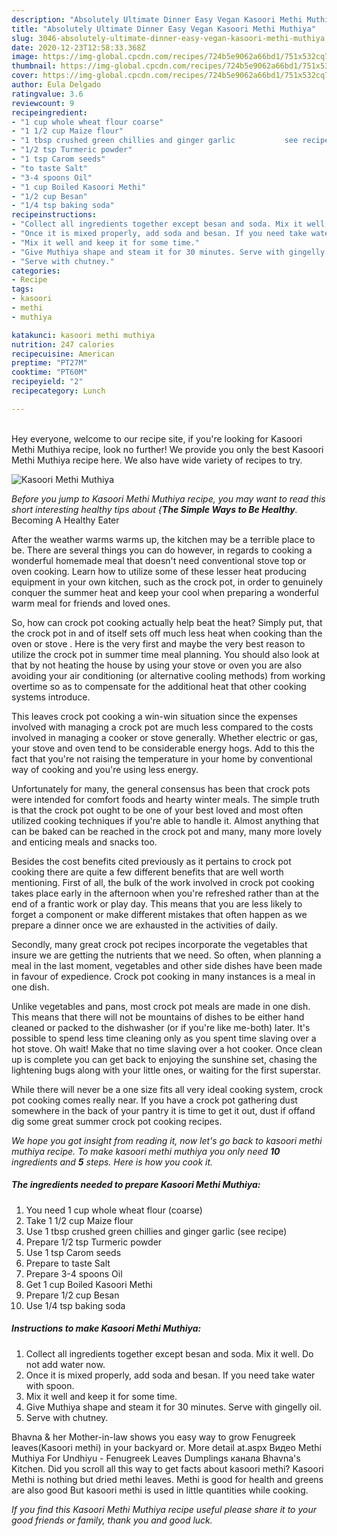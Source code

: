 ```yaml
---
description: "Absolutely Ultimate Dinner Easy Vegan Kasoori Methi Muthiya"
title: "Absolutely Ultimate Dinner Easy Vegan Kasoori Methi Muthiya"
slug: 3046-absolutely-ultimate-dinner-easy-vegan-kasoori-methi-muthiya
date: 2020-12-23T12:58:33.368Z
image: https://img-global.cpcdn.com/recipes/724b5e9062a66bd1/751x532cq70/kasoori-methi-muthiya-recipe-main-photo.jpg
thumbnail: https://img-global.cpcdn.com/recipes/724b5e9062a66bd1/751x532cq70/kasoori-methi-muthiya-recipe-main-photo.jpg
cover: https://img-global.cpcdn.com/recipes/724b5e9062a66bd1/751x532cq70/kasoori-methi-muthiya-recipe-main-photo.jpg
author: Eula Delgado
ratingvalue: 3.6
reviewcount: 9
recipeingredient:
- "1 cup whole wheat flour coarse"
- "1 1/2 cup Maize flour"
- "1 tbsp crushed green chillies and ginger garlic           see recipe"
- "1/2 tsp Turmeric powder"
- "1 tsp Carom seeds"
- "to taste Salt"
- "3-4 spoons Oil"
- "1 cup Boiled Kasoori Methi"
- "1/2 cup Besan"
- "1/4 tsp baking soda"
recipeinstructions:
- "Collect all ingredients together except besan and soda. Mix it well. Do not add water now."
- "Once it is mixed properly, add soda and besan. If you need take water with spoon."
- "Mix it well and keep it for some time."
- "Give Muthiya shape and steam it for 30 minutes. Serve with gingelly oil."
- "Serve with chutney."
categories:
- Recipe
tags:
- kasoori
- methi
- muthiya

katakunci: kasoori methi muthiya 
nutrition: 247 calories
recipecuisine: American
preptime: "PT27M"
cooktime: "PT60M"
recipeyield: "2"
recipecategory: Lunch

---
```

<br>
Hey everyone, welcome to our recipe site, if you're looking for Kasoori Methi Muthiya recipe, look no further! We provide you only the best Kasoori Methi Muthiya recipe here. We also have wide variety of recipes to try.
<br>


![Kasoori Methi Muthiya](https://img-global.cpcdn.com/recipes/724b5e9062a66bd1/751x532cq70/kasoori-methi-muthiya-recipe-main-photo.jpg)

<i>Before you jump to Kasoori Methi Muthiya recipe, you may want to read this short interesting healthy tips about {<strong>The Simple Ways to Be Healthy</strong>.</i>
Becoming A Healthy Eater


After the weather warms warms up, the kitchen may be a terrible place to be. There are several things you can do however, in regards to cooking a wonderful homemade meal that doesn't need conventional stove top or oven cooking. Learn how to utilize some of these lesser heat producing equipment in your own kitchen, such as the crock pot, in order to genuinely conquer the summer heat and keep your cool when preparing a wonderful warm meal for friends and loved ones.

So, how can crock pot cooking actually help beat the heat? Simply put, that the crock pot in and of itself sets off much less heat when cooking than the oven or stove . Here is the very first and maybe the very best reason to utilize the crock pot in summer time meal planning. You should also look at that by not heating the house by using your stove or oven you are also avoiding your air conditioning (or alternative cooling methods) from working overtime so as to compensate for the additional heat that other cooking systems introduce.

This leaves crock pot cooking a win-win situation since the expenses involved with managing a crock pot are much less compared to the costs involved in managing a cooker or stove generally. Whether electric or gas, your stove and oven tend to be considerable energy hogs. Add to this the fact that you're not raising the temperature in your home by conventional way of cooking and you're using less energy.

Unfortunately for many, the general consensus has been that crock pots were intended for comfort foods and hearty winter meals.  The simple truth is that the crock pot ought to be one of your best loved and most often utilized cooking techniques if you're able to handle it.  Almost anything that can be baked can be reached in the crock pot and many, many more lovely and enticing meals and snacks too.



Besides the cost benefits cited previously as it pertains to crock pot cooking there are quite a few different benefits that are well worth mentioning. First of all, the bulk of the work involved in crock pot cooking takes place early in the afternoon when you're refreshed rather than at the end of a frantic work or play day. This means that you are less likely to forget a component or make different mistakes that often happen as we prepare a dinner once we are exhausted in the activities of daily.

Secondly, many great crock pot recipes incorporate the vegetables that insure we are getting the nutrients that we need. So often, when planning a meal in the last moment, vegetables and other side dishes have been made in favour of expedience. Crock pot cooking in many instances is a meal in one dish.

 Unlike vegetables and pans, most crock pot meals are made in one dish. This means that there will not be mountains of dishes to be either hand cleaned or packed to the dishwasher (or if you're like me-both) later. It's possible to spend less time cleaning only as you spent time slaving over a hot stove. Oh wait! Make that no time slaving over a hot cooker. Once clean up is complete you can get back to enjoying the sunshine set, chasing the lightening bugs along with your little ones, or waiting for the first superstar.

While there will never be a one size fits all very ideal cooking system, crock pot cooking comes really near. If you have a crock pot gathering dust somewhere in the back of your pantry it is time to get it out, dust if offand dig some great summer crock pot cooking recipes.


<i>We hope you got insight from reading it, now let's go back to kasoori methi muthiya recipe. To make kasoori methi muthiya you only need <strong>10</strong> ingredients and <strong>5</strong> steps. Here is how you cook it.
</i>

##### The ingredients needed to prepare Kasoori Methi Muthiya:

1. You need 1 cup whole wheat flour (coarse)
1. Take 1 1/2 cup Maize flour
1. Use 1 tbsp crushed green chillies and ginger garlic           (see recipe)
1. Prepare 1/2 tsp Turmeric powder
1. Use 1 tsp Carom seeds
1. Prepare to taste Salt
1. Prepare 3-4 spoons Oil
1. Get 1 cup Boiled Kasoori Methi
1. Prepare 1/2 cup Besan
1. Use 1/4 tsp baking soda


##### Instructions to make Kasoori Methi Muthiya:

1. Collect all ingredients together except besan and soda. Mix it well. Do not add water now.
1. Once it is mixed properly, add soda and besan. If you need take water with spoon.
1. Mix it well and keep it for some time.
1. Give Muthiya shape and steam it for 30 minutes. Serve with gingelly oil.
1. Serve with chutney.


Bhavna &amp; her Mother-in-law shows you easy way to grow Fenugreek leaves(Kasoori methi) in your backyard or. More detail at.aspx Видео Methi Muthiya For Undhiyu - Fenugreek Leaves Dumplings канала Bhavna&#39;s Kitchen. Did you scroll all this way to get facts about kasoori methi? Kasoori Methi is nothing but dried methi leaves. Methi is good for health and greens are also good But kasoori methi is used in little quantities while cooking. 

<i>If you find this Kasoori Methi Muthiya recipe useful please share it to your good friends or family, thank you and good luck.</i>
